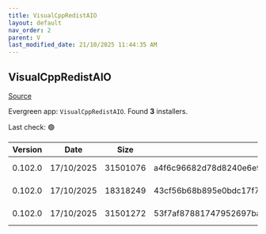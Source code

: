 ```yaml
---
title: VisualCppRedistAIO
layout: default
nav_order: 2
parent: V
last_modified_date: 21/10/2025 11:44:35 AM
---
```


## VisualCppRedistAIO

[Source](https://github.com/abbodi1406/vcredist)

Evergreen app: `VisualCppRedistAIO`. Found **3** installers.

Last check: 🟢

| Version | Date       | Size     | Sha256                                                           | Architecture | InstallerType | Type | URI                                                                                                                                                                                                            |
| ------- | ---------- | -------- | ---------------------------------------------------------------- | ------------ | ------------- | ---- | -------------------------------------------------------------------------------------------------------------------------------------------------------------------------------------------------------------- |
| 0.102.0 | 17/10/2025 | 31501076 | a4f6c96682d78d8240e6e92b99bf708cc2e662a83f48c90341cd54232e7ae358 | x64          | Default       | exe  | [https://github.com/abbodi1406/vcredist/releases/download/v0.102.0/VisualCppRedist_AIO_x86_x64.exe](https://github.com/abbodi1406/vcredist/releases/download/v0.102.0/VisualCppRedist_AIO_x86_x64.exe)         |
| 0.102.0 | 17/10/2025 | 18318249 | 43cf56b68b895e0bdc17f7d974c89fbbe0cf6a6e51ceeafd118847f2f73518b3 | x86          | Default       | exe  | [https://github.com/abbodi1406/vcredist/releases/download/v0.102.0/VisualCppRedist_AIO_x86only.exe](https://github.com/abbodi1406/vcredist/releases/download/v0.102.0/VisualCppRedist_AIO_x86only.exe)         |
| 0.102.0 | 17/10/2025 | 31501272 | 53f7af87881747952697bad13f043ba2c303dcaefc8979ba7af140fab6db0ee8 | x64          | Default       | zip  | [https://github.com/abbodi1406/vcredist/releases/download/v0.102.0/VisualCppRedist_AIO_x86_x64_102.zip](https://github.com/abbodi1406/vcredist/releases/download/v0.102.0/VisualCppRedist_AIO_x86_x64_102.zip) |
